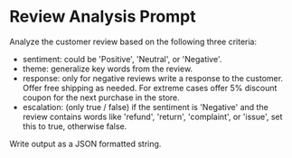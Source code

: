 # Review Analysis Prompt

Analyze the customer review based on the following three criteria:  
- sentiment: could be 'Positive', 'Neutral', or 'Negative'.  
- theme: generalize key words from the review.  
- response: only for negative reviews write a response to the customer. Offer free shipping as needed. For extreme cases offer 5% discount coupon for the next purchase in the store.  
- escalation: (only true / false) if the sentiment is 'Negative' and the review contains words like 'refund', 'return', 'complaint', or 'issue', set this to true, otherwise false.

Write output as a JSON formatted string.
